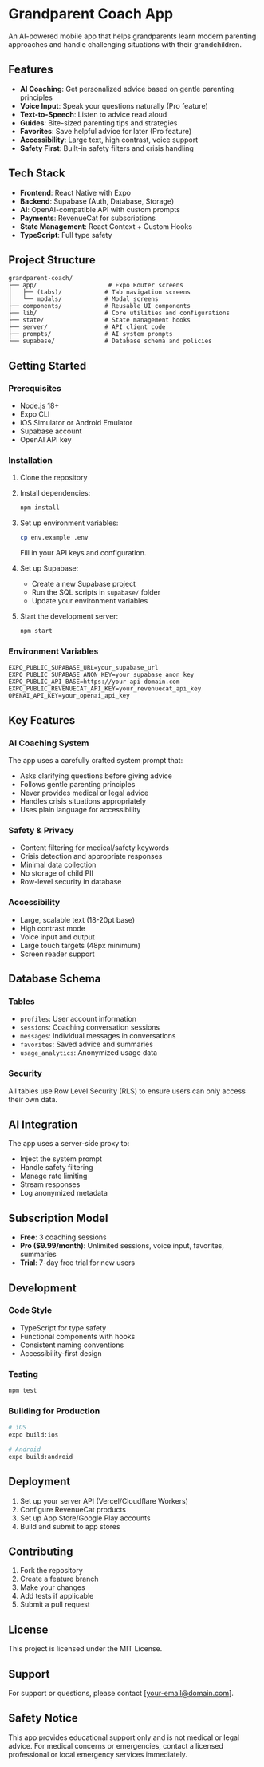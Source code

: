 # Grandparent Coach App

An AI-powered mobile app that helps grandparents learn modern parenting approaches and handle challenging situations with their grandchildren.

## Features

- **AI Coaching**: Get personalized advice based on gentle parenting principles
- **Voice Input**: Speak your questions naturally (Pro feature)
- **Text-to-Speech**: Listen to advice read aloud
- **Guides**: Bite-sized parenting tips and strategies
- **Favorites**: Save helpful advice for later (Pro feature)
- **Accessibility**: Large text, high contrast, voice support
- **Safety First**: Built-in safety filters and crisis handling

## Tech Stack

- **Frontend**: React Native with Expo
- **Backend**: Supabase (Auth, Database, Storage)
- **AI**: OpenAI-compatible API with custom prompts
- **Payments**: RevenueCat for subscriptions
- **State Management**: React Context + Custom Hooks
- **TypeScript**: Full type safety

## Project Structure

```
grandparent-coach/
├── app/                    # Expo Router screens
│   ├── (tabs)/            # Tab navigation screens
│   └── modals/            # Modal screens
├── components/            # Reusable UI components
├── lib/                   # Core utilities and configurations
├── state/                 # State management hooks
├── server/                # API client code
├── prompts/               # AI system prompts
└── supabase/              # Database schema and policies
```

## Getting Started

### Prerequisites

- Node.js 18+
- Expo CLI
- iOS Simulator or Android Emulator
- Supabase account
- OpenAI API key

### Installation

1. Clone the repository
2. Install dependencies:
   ```bash
   npm install
   ```

3. Set up environment variables:
   ```bash
   cp env.example .env
   ```
   Fill in your API keys and configuration.

4. Set up Supabase:
   - Create a new Supabase project
   - Run the SQL scripts in `supabase/` folder
   - Update your environment variables

5. Start the development server:
   ```bash
   npm start
   ```

### Environment Variables

```env
EXPO_PUBLIC_SUPABASE_URL=your_supabase_url
EXPO_PUBLIC_SUPABASE_ANON_KEY=your_supabase_anon_key
EXPO_PUBLIC_API_BASE=https://your-api-domain.com
EXPO_PUBLIC_REVENUECAT_API_KEY=your_revenuecat_api_key
OPENAI_API_KEY=your_openai_api_key
```

## Key Features

### AI Coaching System

The app uses a carefully crafted system prompt that:
- Asks clarifying questions before giving advice
- Follows gentle parenting principles
- Never provides medical or legal advice
- Handles crisis situations appropriately
- Uses plain language for accessibility

### Safety & Privacy

- Content filtering for medical/safety keywords
- Crisis detection and appropriate responses
- Minimal data collection
- No storage of child PII
- Row-level security in database

### Accessibility

- Large, scalable text (18-20pt base)
- High contrast mode
- Voice input and output
- Large touch targets (48px minimum)
- Screen reader support

## Database Schema

### Tables

- `profiles`: User account information
- `sessions`: Coaching conversation sessions
- `messages`: Individual messages in conversations
- `favorites`: Saved advice and summaries
- `usage_analytics`: Anonymized usage data

### Security

All tables use Row Level Security (RLS) to ensure users can only access their own data.

## AI Integration

The app uses a server-side proxy to:
- Inject the system prompt
- Handle safety filtering
- Manage rate limiting
- Stream responses
- Log anonymized metadata

## Subscription Model

- **Free**: 3 coaching sessions
- **Pro ($9.99/month)**: Unlimited sessions, voice input, favorites, summaries
- **Trial**: 7-day free trial for new users

## Development

### Code Style

- TypeScript for type safety
- Functional components with hooks
- Consistent naming conventions
- Accessibility-first design

### Testing

```bash
npm test
```

### Building for Production

```bash
# iOS
expo build:ios

# Android
expo build:android
```

## Deployment

1. Set up your server API (Vercel/Cloudflare Workers)
2. Configure RevenueCat products
3. Set up App Store/Google Play accounts
4. Build and submit to app stores

## Contributing

1. Fork the repository
2. Create a feature branch
3. Make your changes
4. Add tests if applicable
5. Submit a pull request

## License

This project is licensed under the MIT License.

## Support

For support or questions, please contact [your-email@domain.com].

## Safety Notice

This app provides educational support only and is not medical or legal advice. For medical concerns or emergencies, contact a licensed professional or local emergency services immediately.
